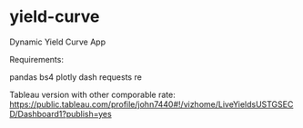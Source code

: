 # yield-curve
Dynamic Yield Curve App 


Requirements:

pandas
bs4 
plotly
dash
requests
re

Tableau version with other comporable rate: https://public.tableau.com/profile/john7440#!/vizhome/LiveYieldsUSTGSECD/Dashboard1?publish=yes

